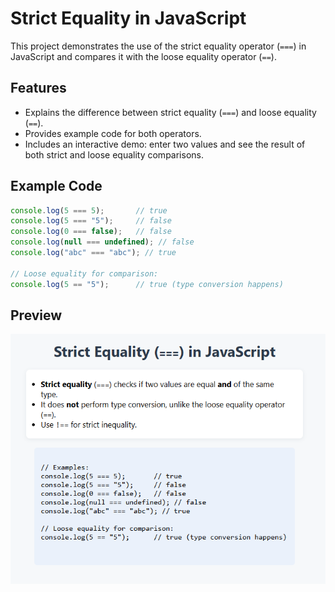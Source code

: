 # Strict Equality in JavaScript

This project demonstrates the use of the strict equality operator (`===`) in JavaScript and compares it with the loose equality operator (`==`).

## Features

- Explains the difference between strict equality (`===`) and loose equality (`==`).
- Provides example code for both operators.
- Includes an interactive demo: enter two values and see the result of both strict and loose equality comparisons.

## Example Code

```javascript
console.log(5 === 5);       // true
console.log(5 === "5");     // false
console.log(0 === false);   // false
console.log(null === undefined); // false
console.log("abc" === "abc"); // true

// Loose equality for comparison:
console.log(5 == "5");      // true (type conversion happens)
```

## Preview

![Preview](screenshots/preview.png)